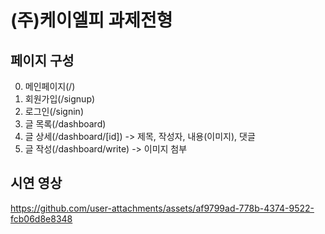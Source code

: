 # (주)케이엘피 과제전형

## 페이지 구성
0. 메인페이지(/)
1. 회원가입(/signup)
2. 로그인(/signin)
3. 글 목록(/dashboard)
4. 글 상세(/dashboard/[id]) -> 제목, 작성자, 내용(이미지), 댓글
6. 글 작성(/dashboard/write) -> 이미지 첨부

## 시연 영상
https://github.com/user-attachments/assets/af9799ad-778b-4374-9522-fcb06d8e8348
